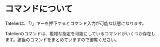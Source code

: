 # コマンドについて
Tatelierは、「/」キーを押下するとコマンド入力が可能な状態になります。

Tatelierのコマンドは、複雑な指定を可能にしているコマンドがいくつか存在します。該当のコマンドをまとめていますので御覧ください。
